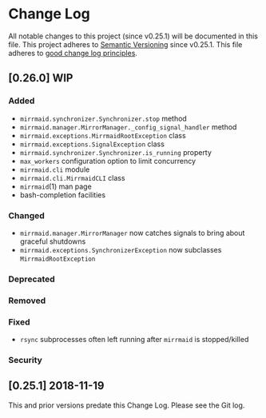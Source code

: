 <!--
SPDX-License-Identifier: GPL-3.0-or-later
Copyright 2020 John Florian <jflorian@doubledog.org>

This file is part of mirrmaid.
-->


# Change Log

All notable changes to this project (since v0.25.1) will be documented in this file.  This project adheres to [Semantic Versioning](http://semver.org/) since v0.25.1.  This file adheres to [good change log principles](http://keepachangelog.com/).

<!-- Template

## [VERSION] WIP
### Added
### Changed
### Deprecated
### Removed
### Fixed
### Security

-->

## [0.26.0] WIP
### Added
- `mirrmaid.synchronizer.Synchronizer.stop` method
- `mirrmaid.manager.MirrorManager._config_signal_handler` method
- `mirrmaid.exceptions.MirrmaidRootException` class
- `mirrmaid.exceptions.SignalException` class
- `mirrmaid.synchronizer.Synchronizer.is_running` property
- `max_workers` configuration option to limit concurrency
- `mirrmaid.cli` module
- `mirrmaid.cli.MirrmaidCLI` class
- `mirrmaid`(1) man page
- bash-completion facilities
### Changed
- `mirrmaid.manager.MirrorManager` now catches signals to bring about graceful shutdowns
- `mirrmaid.exceptions.SynchronizerException` now subclasses `MirrmaidRootException`
### Deprecated
### Removed
### Fixed
- `rsync` subprocesses often left running after `mirrmaid` is stopped/killed
### Security

## [0.25.1] 2018-11-19
This and prior versions predate this Change Log.  Please see the Git log.
